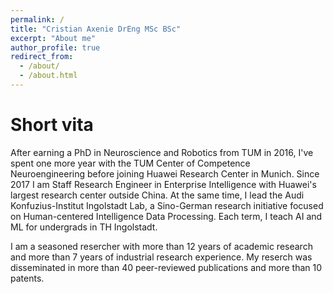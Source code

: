 ```yaml
---
permalink: /
title: "Cristian Axenie DrEng MSc BSc"
excerpt: "About me"
author_profile: true
redirect_from: 
  - /about/
  - /about.html
---
```


Short vita
=====

After earning a PhD in Neuroscience and Robotics from TUM in 2016, I've spent one more year with the TUM Center of Competence Neuroengineering before joining Huawei Research Center in Munich. Since 2017 I am Staff Research Engineer in Enterprise Intelligence with Huawei's largest research center outside China. At the same time, I lead the Audi Konfuzius-Institut Ingolstadt Lab, a Sino-German research initiative focused on Human-centered Intelligence Data Processing. Each term, I teach AI and ML for undergrads in TH Ingolstadt. 

I am a seasoned resercher with more than 12 years of academic research and more than 7 years of industrial research experience. My reserch was disseminated in more than 40 peer-reviewed publications and more than 10 patents.
